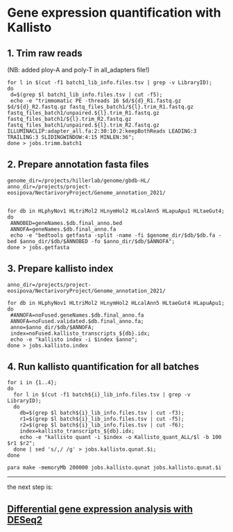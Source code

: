 
# Gene expression quantification with Kallisto  


## 1. Trim raw reads

(NB: added ploy-A and poly-T in all_adapters file!)
```
for l in $(cut -f1 batch1_lib_info.files.tsv | grep -v LibraryID);
do
 d=$(grep $l batch1_lib_info.files.tsv | cut -f5);
 echo -e "trimmomatic PE -threads 16 $d/${d}_R1.fastq.gz $d/${d}_R2.fastq.gz fastq_files_batch1/${l}.trim_R1.fastq.gz fastq_files_batch1/unpaired.${l}.trim_R1.fastq.gz fastq_files_batch1/${l}.trim_R2.fastq.gz fastq_files_batch1/unpaired.${l}.trim_R2.fastq.gz ILLUMINACLIP:adapter_all.fa:2:30:10:2:keepBothReads LEADING:3 TRAILING:3 SLIDINGWINDOW:4:15 MINLEN:36";
done > jobs.trimm.batch1
```


## 2. Prepare annotation fasta files
```
genome_dir=/projects/hillerlab/genome/gbdb-HL/
anno_dir=/projects/project-eosipova/NectarivoryProject/Genome_annotation_2021/


for db in HLphyNov1 HLtriMol2 HLnymHol2 HLcalAnn5 HLapuApu1 HLtaeGut4;
do
 ANNOBED=geneNames.$db.final_anno.bed
 ANNOFA=geneNames.$db.final_anno.fa
 echo -e "bedtools getfasta -split -name -fi $genome_dir/$db/$db.fa -bed $anno_dir/$db/$ANNOBED -fo $anno_dir/$db/$ANNOFA";
done > jobs.getfasta
```


## 3. Prepare kallisto index
```
anno_dir=/projects/project-eosipova/NectarivoryProject/Genome_annotation_2021/

for db in HLphyNov1 HLtriMol2 HLnymHol2 HLcalAnn5 HLtaeGut4 HLapuApu1;
do
 #ANNOFA=noFused.geneNames.$db.final_anno.fa
 ANNOFA=noFused.validated.$db.final_anno.fa;
 anno=$anno_dir/$db/$ANNOFA;
 index=noFused.kallisto_transcripts_${db}.idx;
 echo -e "kallisto index -i $index $anno";
done > jobs.kallisto.index
```


## 4. Run kallisto quantification for all batches
```
for i in {1..4};
do
  for l in $(cut -f1 batch${i}_lib_info.files.tsv | grep -v LibraryID);
  do
    db=$(grep $l batch${i}_lib_info.files.tsv | cut -f3);
    r1=$(grep $l batch${i}_lib_info.files.tsv | cut -f5);
    r2=$(grep $l batch${i}_lib_info.files.tsv | cut -f6);
    index=kallisto_transcripts_${db}.idx;
    echo -e "kallisto quant -i $index -o Kallisto_quant_ALL/$l -b 100 $r1 $r2";
  done | sed 's/,/ /g' > jobs.kallisto.qunat.$i;
done

para make -memoryMb 200000 jobs.kallisto.qunat jobs.kallisto.qunat.$i
```

***

the next step is: 
## [Differential gene expression analysis with DESeq2](https://github.com/osipovarev/Transcriptome_for_NectarGenomics/blob/main/README_deseq2.md)
